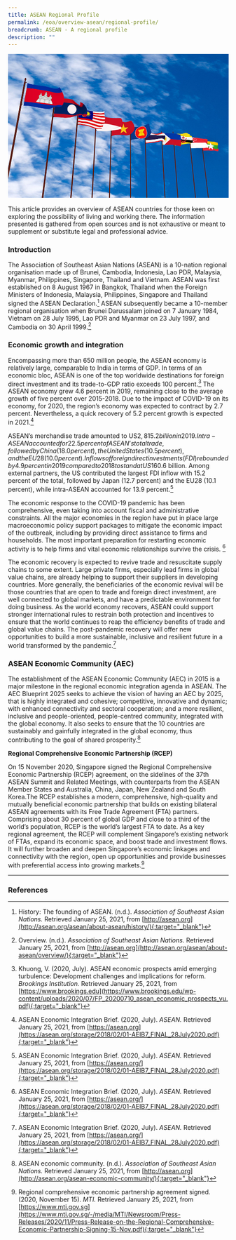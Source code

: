 ```yaml
---
title: ASEAN Regional Profile
permalink: /eoa/overview-asean/regional-profile/
breadcrumb: ASEAN - A regional profile
description: ""
---
```




<img src="\images\eoa\Asean Overview\asean-banner.jpg" alt="ASEAN snapshot banner" style="width:800px;" />

This article provides an overview of ASEAN countries for those keen on exploring the possibility of living and working there. The information presented is gathered from open sources and is not exhaustive or meant to supplement or substitute legal and professional advice.


### **Introduction**

The Association of Southeast Asian Nations (ASEAN) is a 10-nation regional organisation made up of Brunei, Cambodia, Indonesia, Lao PDR, Malaysia, Myanmar, Philippines, Singapore, Thailand and Vietnam. ASEAN was first established on 8 August 1967 in Bangkok, Thailand when the Foreign Ministers of Indonesia, Malaysia, Philippines, Singapore and Thailand signed the ASEAN Declaration.[^1] ASEAN subsequently became a 10-member regional organisation when Brunei Darussalam joined on 7 January 1984, Vietnam on 28 July 1995, Lao PDR and Myanmar on 23 July 1997, and Cambodia on 30 April 1999.[^2]

[^1]: History: The founding of ASEAN. (n.d.). *Association of Southeast Asian Nations.* Retrieved January 25, 2021, from [http://asean.org](http://asean.org/asean/about-asean/history/){:target="_blank"}
[^2]: Overview. (n.d.). *Association of Southeast Asian Nations.* Retrieved January 25, 2021, from [http://asean.org](http://asean.org/asean/about-asean/overview/){:target="_blank"}

### **Economic growth and integration**

Encompassing more than 650 million people, the ASEAN economy is relatively large, comparable to India in terms of GDP. In terms of an economic bloc, ASEAN is one of the top worldwide destinations for foreign direct investment and its trade-to-GDP ratio exceeds 100 percent.[^3] The ASEAN economy grew 4.6 percent in 2019, remaining close to the average growth of five percent over 2015-2018. Due to the impact of COVID-19 on its economy, for 2020, the region’s economy was expected to contract by 2.7 percent. Nevertheless, a quick recovery of 5.2 percent growth is expected in 2021.[^4]

[^3]: Khuong, V. (2020, July). ASEAN economic prospects amid emerging turbulence: Development challenges and implications for reform. *Brookings Institution.* Retrieved January 25, 2021, from [https://www.brookings.edu](https://www.brookings.edu/wp-content/uploads/2020/07/FP_20200710_asean_economic_prospects_vu.pdf){:target="_blank"}

[^4]: ASEAN Economic Integration Brief. (2020, July). *ASEAN.* Retrieved January 25, 2021, from [https://asean.org](https://asean.org/storage/2018/02/01-AEIB7_FINAL_28July2020.pdf){:target="_blank"}

ASEAN’s merchandise trade amounted to US$2,815.2 billion in 2019. Intra-ASEAN accounted for 22.5 percent of ASEAN’s total trade, followed by China (18.0 percent), the United States (10.5 percent), and the EU28 (10.0 percent). Inflows of foreign direct investments (FDI) rebounded by 4.9 percent in 2019 compared to 2018 to stand at US$160.6 billion. Among external partners, the US contributed the largest FDI inflow with 15.2 percent of the total, followed by Japan (12.7 percent) and the EU28 (10.1 percent), while intra-ASEAN accounted for 13.9 percent.[^5]

[^5]: ASEAN Economic Integration Brief. (2020, July). *ASEAN.* Retrieved January 25, 2021, from [https://asean.org/](https://asean.org/storage/2018/02/01-AEIB7_FINAL_28July2020.pdf){:target="_blank"}

The economic response to the COVID-19 pandemic has been comprehensive, even taking into account fiscal and administrative constraints. All the major economies in the region have put in place large macroeconomic policy support packages to mitigate the economic impact of the outbreak, including by providing direct assistance to firms and households. The most important preparation for restarting economic activity is to help firms and vital economic relationships survive the crisis. [^6]

[^6]: ASEAN Economic Integration Brief. (2020, July). *ASEAN.* Retrieved January 25, 2021, from [https://asean.org/](https://asean.org/storage/2018/02/01-AEIB7_FINAL_28July2020.pdf){:target="_blank"}

The economic recovery is expected to revive trade and resuscitate supply chains to some extent. Large private firms, especially lead firms in global value chains, are already helping to support their suppliers in developing countries. More generally, the beneficiaries of the economic revival will be those countries that are open to trade and foreign direct investment, are well connected to global markets, and have a predictable environment for doing business. As the world economy recovers, ASEAN could support stronger international rules to restrain both protection and incentives to ensure that the world continues to reap the efficiency benefits of trade and global value chains. The post-pandemic recovery will offer new opportunities to build a more sustainable, inclusive and resilient future in a world transformed by the pandemic.[^7]

[^7]: ASEAN Economic Integration Brief. (2020, July). *ASEAN.* Retrieved January 25, 2021, from [https://asean.org/](https://asean.org/storage/2018/02/01-AEIB7_FINAL_28July2020.pdf){:target="_blank"}

### **ASEAN Economic Community (AEC)**

The establishment of the ASEAN Economic Community (AEC) in 2015 is a major milestone in the regional economic integration agenda in ASEAN. The AEC Blueprint 2025 seeks to achieve the vision of having an AEC by 2025, that is highly integrated and cohesive; competitive, innovative and dynamic; with enhanced connectivity and sectoral cooperation; and a more resilient, inclusive and people-oriented, people-centred community, integrated with the global economy. It also seeks to ensure that the 10 countries are sustainably and gainfully integrated in the global economy, thus contributing to the goal of shared prosperity.[^8]

[^8]: ASEAN economic community. (n.d.). *Association of Southeast Asian Nations.* Retrieved January 25, 2021, from [http://asean.org](http://asean.org/asean-economic-community/){:target="_blank"}

**Regional Comprehensive Economic Partnership (RCEP)**

On 15 November 2020, Singapore signed the Regional Comprehensive Economic Partnership (RCEP) agreement, on the sidelines of the 37th ASEAN Summit and Related Meetings, with counterparts from the ASEAN Member States and Australia, China, Japan, New Zealand and South Korea.The RCEP establishes a modern, comprehensive, high-quality and mutually beneficial economic partnership that builds on existing bilateral ASEAN agreements with its Free Trade Agreement (FTA) partners. Comprising about 30 percent of global GDP and close to a third of the world’s population, RCEP is the world’s largest FTA to date. As a key regional agreement, the RCEP will complement Singapore’s existing network of FTAs, expand its economic space, and boost trade and investment flows. It will further broaden and deepen Singapore’s economic linkages and connectivity with the region, open up opportunities and provide businesses with preferential access into growing markets.[^9]

[^9]: Regional comprehensive economic partnership agreement signed. (2020, November 15). *MTI.* Retrieved January 25, 2021, from [https://www.mti.gov.sg](https://www.mti.gov.sg/-/media/MTI/Newsroom/Press-Releases/2020/11/Press-Release-on-the-Regional-Comprehensive-Economic-Partnership-Signing-15-Nov.pdf){:target="_blank"}

---
### **References**

